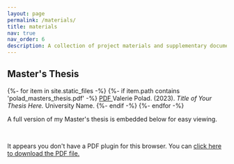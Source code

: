 ```yaml
---
layout: page
permalink: /materials/
title: materials
nav: true
nav_order: 6
description: A collection of project materials and supplementary documents.
---
```


<div class="publications">
  <h2>Master's Thesis</h2>
  {%- for item in site.static_files -%}
    {%- if item.path contains 'polad_masters_thesis.pdf' -%}
      <a href="{{ item.path | relative_url }}" target="_blank" class="btn btn-sm z-depth-0" role="button" title="Download PDF">
        PDF
      </a>
      Valerie Polad. (2023). <em>Title of Your Thesis Here.</em> University Name.
    {%- endif -%}
  {%- endfor -%}
</div>

A full version of my Master's thesis is embedded below for easy viewing.

<br>

<object data="../assets/pdf/polad_masters_thesis.pdf" type="application/pdf" width="100%" height="800px">
    <p>It appears you don't have a PDF plugin for this browser. You can <a href="../assets/pdf/polad_masters_thesis.pdf">click here to download the PDF file.</a></p>
</object>

